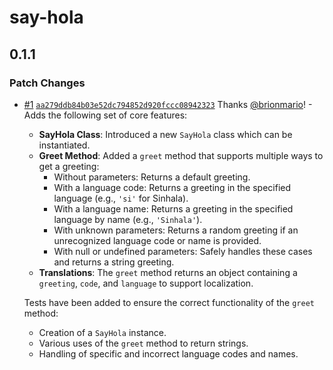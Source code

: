 # say-hola

## 0.1.1

### Patch Changes

- [#1](https://github.com/brionmario/say-hola/pull/1)
  [`aa279ddb84b03e52dc794852d920fccc08942323`](https://github.com/brionmario/say-hola/commit/aa279ddb84b03e52dc794852d920fccc08942323)
  Thanks [@brionmario](https://github.com/brionmario)! - Adds the following set of core features:

  - **SayHola Class**: Introduced a new `SayHola` class which can be instantiated.
  - **Greet Method**: Added a `greet` method that supports multiple ways to get a greeting:
    - Without parameters: Returns a default greeting.
    - With a language code: Returns a greeting in the specified language (e.g., `'si'` for Sinhala).
    - With a language name: Returns a greeting in the specified language by name (e.g., `'Sinhala'`).
    - With unknown parameters: Returns a random greeting if an unrecognized language code or name is provided.
    - With null or undefined parameters: Safely handles these cases and returns a string greeting.
  - **Translations**: The `greet` method returns an object containing a `greeting`, `code`, and `language` to support
    localization.

  Tests have been added to ensure the correct functionality of the `greet` method:

  - Creation of a `SayHola` instance.
  - Various uses of the `greet` method to return strings.
  - Handling of specific and incorrect language codes and names.
